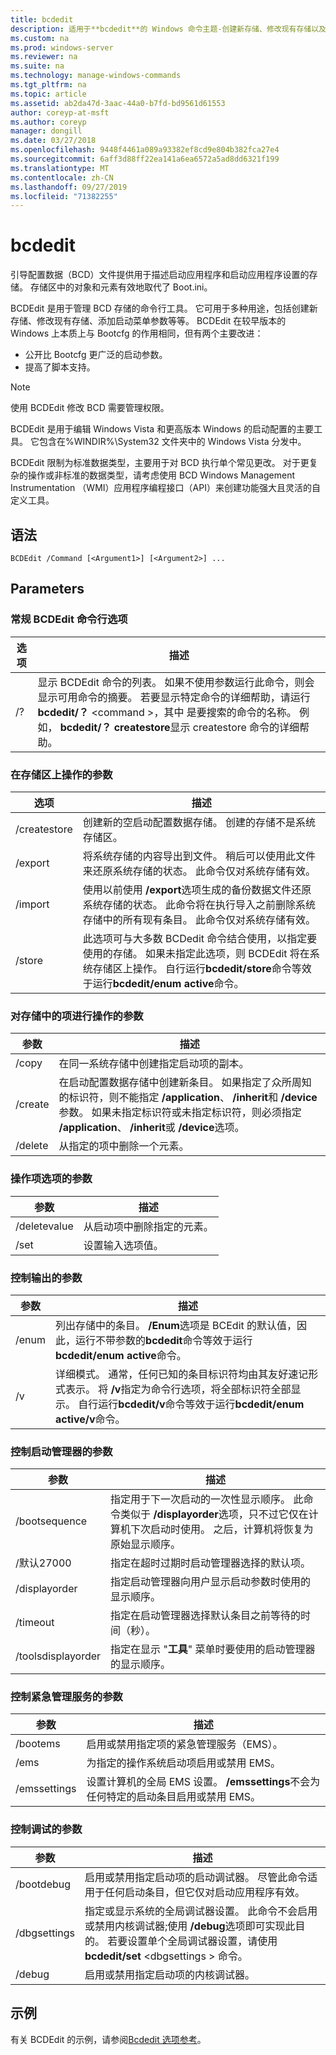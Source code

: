 ```yaml
---
title: bcdedit
description: 适用于**bcdedit**的 Windows 命令主题-创建新存储、修改现有存储以及添加启动菜单参数。
ms.custom: na
ms.prod: windows-server
ms.reviewer: na
ms.suite: na
ms.technology: manage-windows-commands
ms.tgt_pltfrm: na
ms.topic: article
ms.assetid: ab2da47d-3aac-44a0-b7fd-bd9561d61553
author: coreyp-at-msft
ms.author: coreyp
manager: dongill
ms.date: 03/27/2018
ms.openlocfilehash: 9448f4461a089a93382ef8cd9e804b382fca27e4
ms.sourcegitcommit: 6aff3d88ff22ea141a6ea6572a5ad8dd6321f199
ms.translationtype: MT
ms.contentlocale: zh-CN
ms.lasthandoff: 09/27/2019
ms.locfileid: "71382255"
---
```

# <a name="bcdedit"></a>bcdedit



引导配置数据（BCD）文件提供用于描述启动应用程序和启动应用程序设置的存储。 存储区中的对象和元素有效地取代了 Boot.ini。

BCDEdit 是用于管理 BCD 存储的命令行工具。 它可用于多种用途，包括创建新存储、修改现有存储、添加启动菜单参数等等。 BCDEdit 在较早版本的 Windows 上本质上与 Bootcfg 的作用相同，但有两个主要改进：
-   公开比 Bootcfg 更广泛的启动参数。
-   提高了脚本支持。

> [!NOTE]
> 使用 BCDEdit 修改 BCD 需要管理权限。

BCDEdit 是用于编辑 Windows Vista 和更高版本 Windows 的启动配置的主要工具。 它包含在%WINDIR%\System32 文件夹中的 Windows Vista 分发中。

BCDEdit 限制为标准数据类型，主要用于对 BCD 执行单个常见更改。 对于更复杂的操作或非标准的数据类型，请考虑使用 BCD Windows Management Instrumentation （WMI）应用程序编程接口（API）来创建功能强大且灵活的自定义工具。

## <a name="syntax"></a>语法

```
BCDEdit /Command [<Argument1>] [<Argument2>] ...
```

## <a name="parameters"></a>Parameters

### <a name="general-bcdedit-command-line-option"></a>常规 BCDEdit 命令行选项

|选项|描述|
|------|-----------|
|/?|显示 BCDEdit 命令的列表。 如果不使用参数运行此命令，则会显示可用命令的摘要。 若要显示特定命令的详细帮助，请运行**bcdedit/？** \<command >，其中 <command> 是要搜索的命令的名称。 例如， **bcdedit/？ createstore**显示 createstore 命令的详细帮助。|

### <a name="parameters-that-operate-on-a-store"></a>在存储区上操作的参数

|选项|描述|
|------|-----------|
|/createstore|创建新的空启动配置数据存储。 创建的存储不是系统存储区。|
|/export|将系统存储的内容导出到文件。 稍后可以使用此文件来还原系统存储的状态。 此命令仅对系统存储有效。|
|/import|使用以前使用 **/export**选项生成的备份数据文件还原系统存储的状态。 此命令将在执行导入之前删除系统存储中的所有现有条目。 此命令仅对系统存储有效。|
|/store|此选项可与大多数 BCDedit 命令结合使用，以指定要使用的存储。 如果未指定此选项，则 BCDEdit 将在系统存储区上操作。 自行运行**bcdedit/store**命令等效于运行**bcdedit/enum active**命令。|

### <a name="parameters-that-operate-on-entries-in-a-store"></a>对存储中的项进行操作的参数

|参数|描述|
|---------|-----------|
|/copy|在同一系统存储中创建指定启动项的副本。|
|/create|在启动配置数据存储中创建新条目。 如果指定了众所周知的标识符，则不能指定 **/application**、 **/inherit**和 **/device**参数。 如果未指定标识符或未指定标识符，则必须指定 **/application**、 **/inherit**或 **/device**选项。|
|/delete|从指定的项中删除一个元素。|

### <a name="parameters-that-operate-on-entry-options"></a>操作项选项的参数

|参数|描述|
|---------|-----------|
|/deletevalue|从启动项中删除指定的元素。|
|/set|设置输入选项值。|

### <a name="parameters-that-control-output"></a>控制输出的参数

|参数|描述|
|---------|-----------|
|/enum|列出存储中的条目。 **/Enum**选项是 BCEdit 的默认值，因此，运行不带参数的**bcdedit**命令等效于运行**bcdedit/enum active**命令。|
|/v|详细模式。 通常，任何已知的条目标识符均由其友好速记形式表示。 将 **/v**指定为命令行选项，将全部标识符全部显示。 自行运行**bcdedit/v**命令等效于运行**bcdedit/enum active/v**命令。|

### <a name="parameters-that-control-the-boot-manager"></a>控制启动管理器的参数

|参数|描述|
|---------|-----------|
|/bootsequence|指定用于下一次启动的一次性显示顺序。 此命令类似于 **/displayorder**选项，只不过它仅在计算机下次启动时使用。 之后，计算机将恢复为原始显示顺序。|
|/默认27000|指定在超时过期时启动管理器选择的默认项。|
|/displayorder|指定启动管理器向用户显示启动参数时使用的显示顺序。|
|/timeout|指定在启动管理器选择默认条目之前等待的时间（秒）。|
|/toolsdisplayorder|指定在显示 "**工具**" 菜单时要使用的启动管理器的显示顺序。|

### <a name="parameters-that-control-emergency-management-services"></a>控制紧急管理服务的参数

|参数|描述|
|---------|-----------|
|/bootems|启用或禁用指定项的紧急管理服务（EMS）。|
|/ems|为指定的操作系统启动项启用或禁用 EMS。|
|/emssettings|设置计算机的全局 EMS 设置。 **/emssettings**不会为任何特定的启动条目启用或禁用 EMS。|

### <a name="parameters-that-control-debugging"></a>控制调试的参数

|参数|描述|
|---------|-----------|
|/bootdebug|启用或禁用指定启动项的启动调试器。 尽管此命令适用于任何启动条目，但它仅对启动应用程序有效。|
|/dbgsettings|指定或显示系统的全局调试器设置。 此命令不会启用或禁用内核调试器;使用 **/debug**选项即可实现此目的。 若要设置单个全局调试器设置，请使用**bcdedit/set** \<dbgsettings > <type> <value> 命令。|
|/debug|启用或禁用指定启动项的内核调试器。|

## <a name="examples"></a>示例

有关 BCDEdit 的示例，请参阅[Bcdedit 选项参考](https://docs.microsoft.com/windows-hardware/drivers/devtest/bcd-boot-options-reference)。